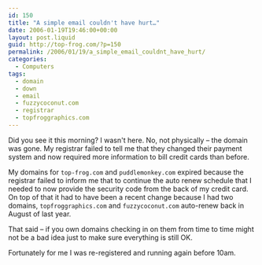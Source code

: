 ```yaml
---
id: 150
title: "A simple email couldn't have hurt…"
date: 2006-01-19T19:46:00+00:00
layout: post.liquid
guid: http://top-frog.com/?p=150
permalink: /2006/01/19/a_simple_email_couldnt_have_hurt/
categories:
  - Computers
tags:
  - domain
  - down
  - email
  - fuzzycoconut.com
  - registrar
  - topfroggraphics.com
---
```

Did you see it this morning? I wasn't here. No, not physically – the domain was gone. My registrar failed to tell me that they changed their payment system and now required more information to bill credit cards than before.

My domains for `top-frog.com` and `puddlemonkey.com` expired because the registrar failed to inform me that to continue the auto renew schedule that I needed to now provide the security code from the back of my credit card. On top of that it had to have been a recent change because I had two domains, `topfroggraphics.com` and `fuzzycoconut.com` auto-renew back in August of last year.

That said – if you own domains checking in on them from time to time might not be a bad idea just to make sure everything is still OK.

Fortunately for me I was re-registered and running again before 10am.
